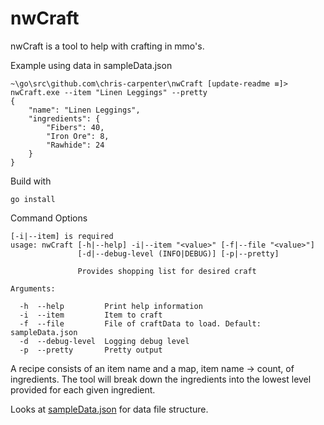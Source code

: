 # nwCraft

nwCraft is a tool to help with crafting in mmo's. 

Example using data in sampleData.json
```
~\go\src\github.com\chris-carpenter\nwCraft [update-readme ≡]> nwCraft.exe --item "Linen Leggings" --pretty
{
    "name": "Linen Leggings",
    "ingredients": {
        "Fibers": 40,
        "Iron Ore": 8,
        "Rawhide": 24
    }
}
```

Build with
```
go install
```

Command Options
```
[-i|--item] is required
usage: nwCraft [-h|--help] -i|--item "<value>" [-f|--file "<value>"]
               [-d|--debug-level (INFO|DEBUG)] [-p|--pretty]

               Provides shopping list for desired craft

Arguments:

  -h  --help         Print help information
  -i  --item         Item to craft
  -f  --file         File of craftData to load. Default: sampleData.json
  -d  --debug-level  Logging debug level
  -p  --pretty       Pretty output

```

A recipe consists of an item name and a map, item name -> count, of ingredients. The tool will break down the 
ingredients into the lowest level provided for each given ingredient.

Looks at [sampleData.json](./sampleData.json) for data file structure.

